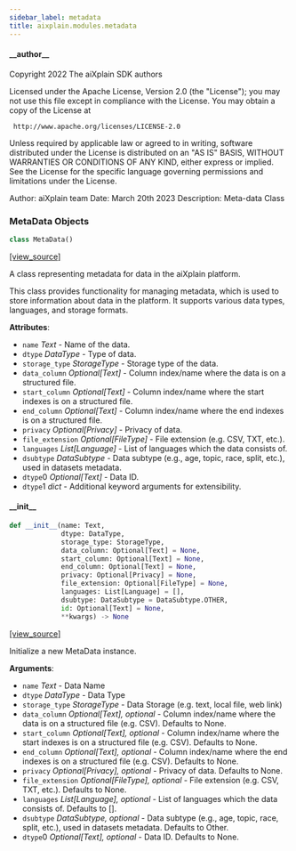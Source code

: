 ```yaml
---
sidebar_label: metadata
title: aixplain.modules.metadata
---
```


#### \_\_author\_\_

Copyright 2022 The aiXplain SDK authors

Licensed under the Apache License, Version 2.0 (the &quot;License&quot;);
you may not use this file except in compliance with the License.
You may obtain a copy of the License at

     http://www.apache.org/licenses/LICENSE-2.0

Unless required by applicable law or agreed to in writing, software
distributed under the License is distributed on an &quot;AS IS&quot; BASIS,
WITHOUT WARRANTIES OR CONDITIONS OF ANY KIND, either express or implied.
See the License for the specific language governing permissions and
limitations under the License.

Author: aiXplain team
Date: March 20th 2023
Description:
    Meta-data Class

### MetaData Objects

```python
class MetaData()
```

[[view_source]](https://github.com/aixplain/aiXplain/blob/main/aixplain/modules/metadata.py#L33)

A class representing metadata for data in the aiXplain platform.

This class provides functionality for managing metadata, which is used to store
information about data in the platform. It supports various data types, languages,
and storage formats.

**Attributes**:

- `name` _Text_ - Name of the data.
- `dtype` _DataType_ - Type of data.
- `storage_type` _StorageType_ - Storage type of the data.
- `data_column` _Optional[Text]_ - Column index/name where the data is on a structured file.
- `start_column` _Optional[Text]_ - Column index/name where the start indexes is on a structured file.
- `end_column` _Optional[Text]_ - Column index/name where the end indexes is on a structured file.
- `privacy` _Optional[Privacy]_ - Privacy of data.
- `file_extension` _Optional[FileType]_ - File extension (e.g. CSV, TXT, etc.).
- `languages` _List[Language]_ - List of languages which the data consists of.
- `dsubtype` _DataSubtype_ - Data subtype (e.g., age, topic, race, split, etc.), used in datasets metadata.
- `dtype`0 _Optional[Text]_ - Data ID.
- `dtype`1 _dict_ - Additional keyword arguments for extensibility.

#### \_\_init\_\_

```python
def __init__(name: Text,
             dtype: DataType,
             storage_type: StorageType,
             data_column: Optional[Text] = None,
             start_column: Optional[Text] = None,
             end_column: Optional[Text] = None,
             privacy: Optional[Privacy] = None,
             file_extension: Optional[FileType] = None,
             languages: List[Language] = [],
             dsubtype: DataSubtype = DataSubtype.OTHER,
             id: Optional[Text] = None,
             **kwargs) -> None
```

[[view_source]](https://github.com/aixplain/aiXplain/blob/main/aixplain/modules/metadata.py#L54)

Initialize a new MetaData instance.

**Arguments**:

- `name` _Text_ - Data Name
- `dtype` _DataType_ - Data Type
- `storage_type` _StorageType_ - Data Storage (e.g. text, local file, web link)
- `data_column` _Optional[Text], optional_ - Column index/name where the data is on a structured file (e.g. CSV). Defaults to None.
- `start_column` _Optional[Text], optional_ - Column index/name where the start indexes is on a structured file (e.g. CSV). Defaults to None.
- `end_column` _Optional[Text], optional_ - Column index/name where the end indexes is on a structured file (e.g. CSV). Defaults to None.
- `privacy` _Optional[Privacy], optional_ - Privacy of data. Defaults to None.
- `file_extension` _Optional[FileType], optional_ - File extension (e.g. CSV, TXT, etc.). Defaults to None.
- `languages` _List[Language], optional_ - List of languages which the data consists of. Defaults to [].
- `dsubtype` _DataSubtype, optional_ - Data subtype (e.g., age, topic, race, split, etc.), used in datasets metadata. Defaults to Other.
- `dtype`0 _Optional[Text], optional_ - Data ID. Defaults to None.

